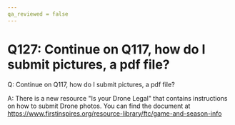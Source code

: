 ```yaml
---
qa_reviewed = false
---
```


# Q127: Continue on Q117, how do I submit pictures, a pdf file?

Q: Continue on Q117, how do I submit pictures, a pdf file?

A: There is a new resource "Is your Drone Legal" that contains instructions on how to submit Drone photos.  You can find the document at https://www.firstinspires.org/resource-library/ftc/game-and-season-info